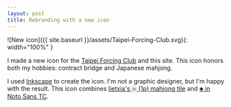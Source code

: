 ```yaml
---
layout: post
title: Rebranding with a new icon
---
```

![New icon]({{ site.baseurl }}/assets/Taipei-Forcing-Club.svg){: width="100%" }

I made a new icon for the [Taipei Forcing Club][tfc] and this site.  This icon
honors both my hobbies: contract bridge and Japanese mahjong.

[tfc]: https://goo.gl/maps/uUpX5tMgy15L7DVw9

I used [Inkscape][inkscape] to create the icon.  I'm not a graphic designer,
but I'm happy with the result.  This icon combines [lietxia's 🀙 (1p)
mahjong tile][lietxia] and [♣ in Noto Sans TC][noto].

[inkscape]: https://inkscape.org/
[lietxia]: https://github.com/lietxia/mahjong_graphic
[noto]: https://fonts.google.com/noto/specimen/Noto+Sans+TC?preview.text=%E2%99%A3&preview.text_type=custom
